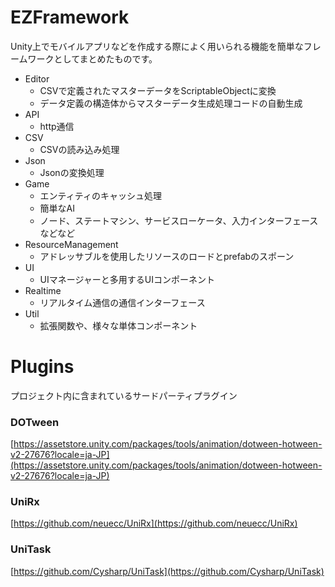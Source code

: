 # EZFramework
Unity上でモバイルアプリなどを作成する際によく用いられる機能を簡単なフレームワークとしてまとめたものです。
- Editor    
    - CSVで定義されたマスターデータをScriptableObjectに変換
    - データ定義の構造体からマスターデータ生成処理コードの自動生成
- API
    - http通信
- CSV 
    - CSVの読み込み処理
- Json
    - Jsonの変換処理
- Game
    - エンティティのキャッシュ処理
    - 簡単なAI
    - ノード、ステートマシン、サービスローケータ、入力インターフェースなどなど
- ResourceManagement
    - アドレッサブルを使用したリソースのロードとprefabのスポーン
- UI
    - UIマネージャーと多用するUIコンポーネント
- Realtime
    - リアルタイム通信の通信インターフェース
- Util
    - 拡張関数や、様々な単体コンポーネント
    
# Plugins
プロジェクト内に含まれているサードパーティプラグイン
### DOTween
[https://assetstore.unity.com/packages/tools/animation/dotween-hotween-v2-27676?locale=ja-JP](https://assetstore.unity.com/packages/tools/animation/dotween-hotween-v2-27676?locale=ja-JP)
### UniRx
[https://github.com/neuecc/UniRx](https://github.com/neuecc/UniRx)
### UniTask
[https://github.com/Cysharp/UniTask](https://github.com/Cysharp/UniTask)
